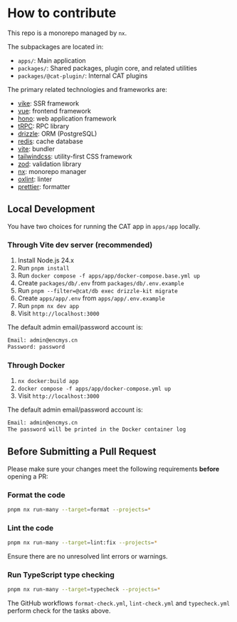 # How to contribute

This repo is a monorepo managed by `nx`.

The subpackages are located in:

- `apps/`: Main application
- `packages/`: Shared packages, plugin core, and related utilities
- `packages/@cat-plugin/`: Internal CAT plugins

The primary related technologies and frameworks are:

- [vike](https://vike.dev/): SSR framework
- [vue](https://vuejs.org/): frontend framework
- [hono](https://hono.dev/): web application framework
- [tRPC](https://trpc.io/): RPC library
- [drizzle](https://orm.drizzle.team/): ORM (PostgreSQL)
- [redis](https://redis.io/): cache database
- [vite](https://vite.dev/): bundler
- [tailwindcss](https://tailwindcss.com/): utility-first CSS framework
- [zod](https://zod.dev/): validation library
- [nx](https://nx.dev/): monorepo manager
- [oxlint](https://oxc.rs/docs/guide/usage/linter): linter
- [prettier](https://prettier.io/): formatter

## Local Development

You have two choices for running the CAT app in `apps/app` locally.

### Through Vite dev server (recommended)

1. Install Node.js 24.x
2. Run `pnpm install`
3. Run `docker compose -f apps/app/docker-compose.base.yml up`
4. Create `packages/db/.env` from `packages/db/.env.example`
5. Run `pnpm --filter=@cat/db exec drizzle-kit migrate`
6. Create `apps/app/.env` from `apps/app/.env.example`
7. Run `pnpm nx dev app`
8. Visit `http://localhost:3000`

The default admin email/password account is:

```txt
Email: admin@encmys.cn
Password: password
```

### Through Docker

1. `nx docker:build app`
2. `docker compose -f apps/app/docker-compose.yml up`
3. Visit `http://localhost:3000`

The default admin email/password account is:

```txt
Email: admin@encmys.cn
The password will be printed in the Docker container log
```

## Before Submitting a Pull Request

Please make sure your changes meet the following requirements **before** opening a PR:

### Format the code

```bash
pnpm nx run-many --target=format --projects=*
```

### Lint the code

```bash
pnpm nx run-many --target=lint:fix --projects=*
```

Ensure there are no unresolved lint errors or warnings.

### Run TypeScript type checking

```bash
pnpm nx run-many --target=typecheck --projects=*
```

The GitHub workflows `format-check.yml`, `lint-check.yml` and `typecheck.yml` perform check for the tasks above.
